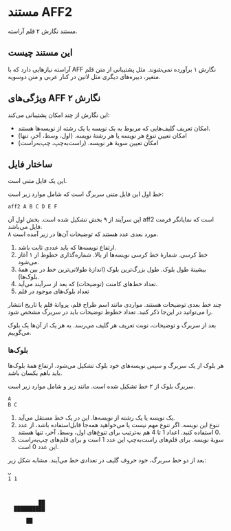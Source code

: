# مستند AFF2
مستند نگارش ۲ قلم آراسته.

## این مستند چیست
آراسته نیازهایی دارد که با AFF نگارش ۱ برآورده نمی‌شوند. مثل پشتیبانی از متن قلم متغیر، دبیره‌های دیگری مثل لاتین در کنار عربی و متن دوسویه.


## ویژگی‌های AFF نگارش ۲
این نگارش از چند امکان پشتیبانی می‌کند:
- امکان تعریف گلیف‌هایی که مربوط به یک نویسه یا یک رشته از نویسه‌ها هستند.
- امکان تعیین تنوع هر نویسه یا هر رشتهٔ نویسه. (اول، وسط، آخر، تنها)
- امکان تعیین سویهٔ هر نویسه. (راست‌به‌چپ، چپ‌به‌راست)

## ساختار فایل
این یک فایل متنی است.

خط اول این فایل متنی سربرگ است که شامل موارد زیر است:


```
aff2 A B C D E F
```

این سرآیند از ۹ بخش تشکیل شده است. بخش اول آن aff2 است که نمایانگر فرمت فایل می‌باشد.  
۸ مورد بعدی عدد هستند که توضیحات آن‌ها در زیر آمده است.
1. ارتفاع نویسه‌ها که باید عددی ثابت باشد.
2. خط کرسی. شمارهٔ خط کرسی نویسه‌ها از بالا. شماره‌گذاری خطوط از ۱ آغاز می‌شود.
3. بیشینهٔ طول بلوک. طول بزرگ‌ترین بلوک (اندازهٔ طولانی‌ترین خط در بین همهٔ بلوک‌ها).
4. تعداد خط‌های کامنت (توضیحات) که بعد از سرآیند می‌آید.
5. تعداد بلوک‌های موجود در قلم



چند خط بعدی توضیحات هستند. مواردی مانند اسم طراح قلم، پروانهٔ قلم یا تاریخ انتشار را می‌توانید در این‌جا ذکر کنید. تعداد خطوط توضیحات باید در سربرگ مشخص شود.

بعد از سربرگ و توضیحات، نوبت تعریف هر گلیف می‌رسد. به هر یک از آن‌ها یک بلوک می‌گوییم.


### بلوک‌ها

هر بلوک از یک سربرگ و سپس نویسه‌های خود بلوک تشکیل می‌شود. ارتفاع همهٔ بلوک‌ها باید باهم یکسان باشد.

سربرگ بلوک از ۲ خط تشکیل شده است. مانند زیر و شامل موارد زیر است.
```
A
B C
```

1. یک نویسه یا یک رشته از نویسه‌ها. این در یک خط مستقل می‌آید.
2. تنوع این نویسه. اگر تنوع مهم نیست یا می‌خواهید همه‌جا قابل‌استفاده باشد، از عدد 0 استفاده کنید. اعداد 1 تا 4 هم به‌ترتیب برای تنوع‌های اول، وسط، آخر، تنها هستند.
3. سویهٔ نویسه. برای قلم‌های راست‌به‌چپ این عدد 1 است و برای قلم‌های چپ‌به‌راست این عدد 0 است. 

بعد از دو خط سربرگ، خود حروف گلیف در تعدادی خط می‌آیند. مشابه شکل زیر:

```
ب
1 1
            
            
            
          ██
  ██████████
            
      ██    
            
```
